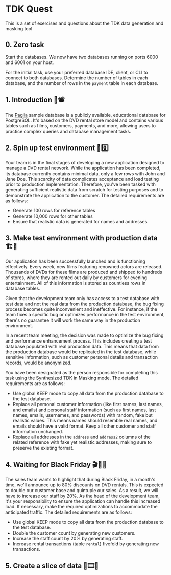 # TDK Quest

This is a set of exercises and questions about the TDK data generation and masking tool


## 0. Zero task

Start the databases. We now have two databases running on ports 6000 and 6001 on your host.

For the initial task, use your preferred database IDE, client, or CLI to connect to both databases. Determine the number of tables in each database, and the number of rows in the `payment` table in each database.

## 1. Introduction 👋📽️

The [Pagila](https://github.com/devrimgunduz/pagila) sample database is a publicly available, educational database for PostgreSQL. It's based on the DVD rental store model and contains various tables such as films, customers, payments, and more, allowing users to practice complex queries and database management tasks.

## 2. Spin up test environment 👥0️⃣

Your team is in the final stages of developing a new application designed to manage a DVD rental network. While the application has been completed, its database currently contains minimal data, only a few rows with John and Jane Doe. This scarcity of data complicates acceptance and load testing prior to production implementation. Therefore, you've been tasked with generating sufficient realistic data from scratch for testing purposes and to demonstrate the application to the customer. The detailed requirements are as follows:

- Generate 100 rows for reference tables
- Generate 10,000 rows for other tables
- Ensure that realistic data is generated for names and addresses.

## 3. Make test environment with production data 🏗️💽

Our application has been successfully launched and is functioning effectively. Every week, new films featuring renowned actors are released. Thousands of DVDs for these films are produced and shipped to hundreds of stores, where they are rented out daily by customers for evening entertainment. All of this information is stored as countless rows in database tables.

Given that the development team only has access to a test database with test data and not the real data from the production database, the bug fixing process becomes quite inconvenient and ineffective. For instance, if the team fixes a specific bug or optimizes performance in the test environment, there's no guarantee it will work the same way in the production environment.

In a recent team meeting, the decision was made to optimize the bug fixing and performance enhancement process. This includes creating a test database populated with real production data. This means that data from the production database would be replicated in the test database, while sensitive information, such as customer personal details and transaction records, would be anonymized.

You have been designated as the person responsible for completing this task using the Synthesized TDK in Masking mode. The detailed requirements are as follows:

- Use global KEEP mode to copy all data from the production database to the test database.
- Replace all personal customer information (like first names, last names, and emails) and personal staff information (such as first names, last names, emails, usernames, and passwords) with random, fake but realistic values. This means names should resemble real names, and emails should have a valid format. Keep all other customer and staff information unchanged.
- Replace all addresses in the `address` and `address2` columns of the related reference with fake yet realistic addresses, making sure to preserve the existing format.

## 4. **Waiting for Black Friday** 🎬🎁🖤

The sales team wants to highlight that during Black Friday, in a month's time, we'll announce up to 80% discounts on DVD rentals. This is expected to double our customer base and quintuple our sales. As a result, we will have to increase our staff by 20%. As the head of the development team, it's your responsibility to ensure the application can handle this increased load. If necessary, make the required optimizations to accommodate the anticipated traffic. The detailed requirements are as follows:

- Use global KEEP mode to copy all data from the production database to the test database.
- Double the customer count by generating new customers.
- Increase the staff count by 20% by generating staff.
- Increase rental transactions (table `rental`) fivefold by generating new transactions.

## 5. Create a slice of data 🔪🎞️🔪
